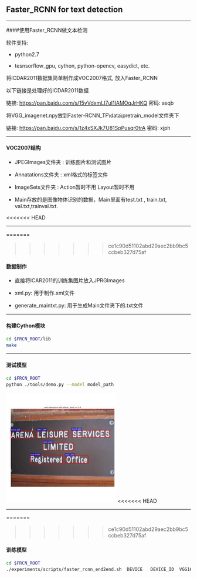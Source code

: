 ## Faster_RCNN for text detection
***

####使用Faster_RCNN做文本检测

软件支持:

* python2.7

* tesnsorflow_gpu, cython, python-opencv,  easydict,  etc.

将ICDAR2011数据集简单制作成VOC2007格式, 放入Faster_RCNN

以下链接是处理好的ICDAR2011数据

链接: https://pan.baidu.com/s/15vVdxmLI7uI1IAMOqJrHKQ 密码: asqb



将VGG_imagenet.npy放到Faster-RCNN_TF\data\pretrain_model文件夹下

链接: https://pan.baidu.com/s/1z4xSXJk7U81SpPusqr0trA 密码: xjph

***
#### VOC2007结构

* JPEGImages文件夹 :   训练图片和测试图片

* Annatations文件夹 :  xml格式的标签文件

* ImageSets文件夹 :  Action暂时不用  Layout暂时不用

 * Main存放的是图像物体识别的数据，Main里面有test.txt , train.txt, val.txt,trainval.txt.

<<<<<<< HEAD
***
=======
>>>>>>> ce1c90d51102abd29aec2bb9bc5ccbeb327d75af
#### 数据制作
* 直接将ICAR2011的训练集图片放入JPRGImages

* xml.py:  用于制作.xml文件

* generate_maintxt.py:  用于生成Main文件夹下的.txt文件
***
#### 构建Cython模块
```bash
cd $FRCN_ROOT/lib
make
```
***
#### 测试模型
```bash
cd $FRCN_ROOT
python ./tools/demo.py --model model_path
```
![thumbnial.jpg](./result/thumbnial.jpg)
<<<<<<< HEAD
***
=======

>>>>>>> ce1c90d51102abd29aec2bb9bc5ccbeb327d75af
#### 训练模型
```bash
cd $FRCN_ROOT
./experiments/scripts/faster_rcnn_end2end.sh  DEVICE   DEVICE_ID  VGG16 pascal_voc
```




